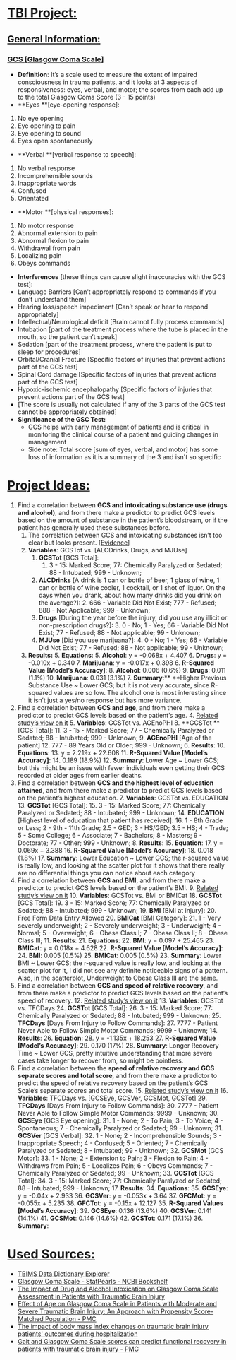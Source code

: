 # **<span style="text-decoration:underline;">TBI Project:</span>**

## **<span style="text-decoration:underline;">General Information:</span>**


### **<span style="text-decoration:underline;">GCS [Glasgow Coma Scale]</span>**



* **Definition**: It’s a scale used to measure the extent of impaired consciousness in trauma patients, and it looks at 3 aspects of responsiveness: eyes, verbal, and motor; the scores from each add up to the total Glasgow Coma Score (3 - 15 points)
* **Eyes **[eye-opening response]:
1. No eye opening
2. Eye opening to pain
3. Eye opening to sound
4. Eyes open spontaneously
* **Verbal **[verbal response to speech]:
1. No verbal response
2. Incomprehensible sounds
3. Inappropriate words
4. Confused
5. Orientated
* **Motor **[physical responses]:
1. No motor response
2. Abnormal extension to pain
3. Abnormal flexion to pain
4. Withdrawal from pain
5. Localizing pain
6. Obeys commands
* **Interferences** [these things can cause slight inaccuracies with the GCS test]:
* Language Barriers [Can’t appropriately respond to commands if you don’t understand them]
* Hearing loss/speech impediment [Can’t speak or hear to respond appropriately]
* Intellectual/Neurological deficit [Brain cannot fully process commands]
* Intubation [part of the treatment process where the tube is placed in the mouth, so the patient can’t speak]
* Sedation [part of the treatment process, where the patient is put to sleep for procedures]
* Orbital/Cranial Fracture [Specific factors of injuries that prevent actions part of the GCS test]
* Spinal Cord damage [Specific factors of injuries that prevent actions part of the GCS test]
* Hypoxic-ischemic encephalopathy [Specific factors of injuries that prevent actions part of the GCS test]
* [The score is usually not calculated if any of the 3 parts of the GCS test cannot be appropriately obtained]
* **Significance of the GSC Test:**
    * GCS helps with early management of patients and is critical in monitoring the clinical course of a patient and guiding changes in management
    * Side note: Total score [sum of eyes, verbal, and motor] has some loss of information as it is a summary of the 3 and isn't so specific


# **<span style="text-decoration:underline;">Project Ideas:</span>**



1. Find a correlation between **GCS and intoxicating substance use (drugs and alcohol)**, and from there make a predictor to predict GCS levels based on the amount of substance in the patient’s bloodstream, or if the patient has generally used these substances before.
    1. The correlation between GCS and intoxicating substances isn’t too clear but looks present. [[Evidence](https://pubmed.ncbi.nlm.nih.gov/31881342/)]
    2. **Variables**: GCSTot vs. [ALCDrinks, Drugs, and MJUse]
        1. **GCSTot** [GCS Total]: 
            1. 3 - 15: Marked Score;  77: Chemically Paralyzed or Sedated; 88 - Intubated; 999 - Unknown;
        2. **ALCDrinks** [A drink is 1 can or bottle of beer, 1 glass of wine, 1 can or bottle of wine cooler, 1 cocktail, or 1 shot of liquor. On the days when you drank, about how many drinks did you drink on the average?]:
            2. 666 - Variable Did Not Exist; 777 - Refused; 888 - Not Applicable; 999 - Unknown;
        3. **Drugs** [During the year before the injury, did you use any illicit or non-prescription drugs?]:
            3. 0 - No; 1 - Yes; 66 - Variable Did Not Exist; 77 - Refused; 88 - Not applicable; 99 - Unknown;
        4. **MJUse** [Did you use marijuana?]:
            4. 0 - No; 1 - Yes; 66 - Variable Did Not Exist; 77 - Refused; 88 - Not applicable; 99 - Unknown; 
    3. **Results:**
        5. **Equations**: 
            5. **Alcohol**: y = -0.068x + 4.407
            6. **Drugs**: y = -0.010x + 0.340
            7. **Marijuana**: y = -0.017x + 0.398
        6. **R-Squared Value [Model’s Accuracy]**:
            8. **Alcohol**:  0.006 (0.6%)
            9. **Drugs**: 0.011 (1.1%)
            10. **Marijuana**: 0.031 (3.1%)
        7. **Summary**:** **Higher Previous Substance Use ~ Lower GCS; but it is not very accurate, since R-squared values are so low. The alcohol one is most interesting since it isn’t just a yes/no response but has more variance.
2. Find a correlation between **GCS and age**, and from there make a predictor to predict GCS levels based on the patient’s age.
    4. [Related study’s view on it](https://www.ncbi.nlm.nih.gov/pmc/articles/PMC5708017/)
    5. **Variables**: GCSTot vs. AGEnoPHI
        8. **GCSTot **[GCS Total]: 
            11. 3 - 15 - Marked Score;  77 - Chemically Paralyzed or Sedated; 88 - Intubated; 999 - Unknown;
        9. **AGEnoPHI** [Age of the patient]
            12. 777 - 89 Years Old or Older; 999 - Unknown;
    6. **Results**:
        10. **Equations**:
            13. y = 2.219x + 22.608
        11. **R-Squared Value [Model’s Accuracy]**:
            14. 0.189 (18.9%)
        12. **Summary**: Lower Age ~ Lower GCS; but this might be an issue with fewer individuals even getting their GCS recorded at older ages from earlier deaths.
3. Find a correlation between **GCS and the highest level of education attained**, and from there make a predictor to predict GCS levels based on the patient’s highest education.
    7. **Variables**: GCSTot vs. EDUCATION
        13. **GCSTot** [GCS Total]: 
            15. 3 - 15: Marked Score;  77: Chemically Paralyzed or Sedated; 88 - Intubated; 999 - Unknown;
        14. **EDUCATION** [Highest level of education that patient has received]:
            16. 1 - 8th Grade or Less; 2 - 9th - 11th Grade; 2.5 - GED; 3 - HS/GED; 3.5 - HS; 4 - Trade; 5 - Some College; 6 - Associate; 7 - Bachelors; 8 - Masters; 9 - Doctorate; 77 - Other; 999 - Unknown;
    8. **Results**:
        15. **Equation**:
            17. y = 0.069x + 3.388
        16. **R-Squared Value [Model’s Accuracy]**:
            18. 0.018 (1.8%)
        17. **Summary**: Lower Education ~ Lower GCS; the r-squared value is really low, and looking at the scatter plot for it shows that there really are no differential things you can notice about each category
4. Find a correlation between **GCS and BMI**, and from there make a predictor to predict GCS levels based on the patient’s BMI.
    9. [Related study’s view on it](https://pubmed.ncbi.nlm.nih.gov/37704513/)
    10. **Variables**: GCSTot vs. BMI or BMICat
        18. **GCSTot** [GCS Total]: 
            19. 3 - 15: Marked Score;  77: Chemically Paralyzed or Sedated; 88 - Intubated; 999 - Unknown;
        19. **BMI** [BMI at injury]:
            20. Free Form Data Entry Allowed
        20. **BMICat** [BMI Category]:
            21. 1 - Very severely underweight; 2 - Severely underweight; 3 - Underweight; 4 - Normal; 5 - Overweight; 6 - Obese Class I; 7 - Obese Class II; 8 - Obese Class III;
    11. **Results**:
        21. **Equations**:
            22. **BMI**: y = 0.097 + 25.465
            23. **BMICat**: y = 0.018x + 4.628
        22. **R-Squared Value [Model’s Accuracy]**:
            24. **BMI**: 0.005 (0.5%)
            25. **BMICat**: 0.005 (0.5%)
        23. **Summary**: Lower BMI ~ Lower GCS; the r-squared value is really low, and looking at the scatter plot for it, I did not see any definite noticeable signs of a pattern. Also, in the scatterplot, Underweight to Obese Class III are the same.
5. Find a correlation between **GCS and speed of relative recovery**, and from there make a predictor to predict GCS levels based on the patient’s speed of recovery.
    12. [Related study’s view on it](https://www.ncbi.nlm.nih.gov/pmc/articles/PMC4298893/)
    13. **Variables**: GCSTot vs. TFCDays
        24. **GCSTot** [GCS Total]: 
            26. 3 - 15: Marked Score;  77: Chemically Paralyzed or Sedated; 88 - Intubated; 999 - Unknown;
        25. **TFCDays** [Days From Injury to Follow Commands]:
            27. 7777 - Patient Never Able to Follow Simple Motor Commands; 9999 - Unknown;
    14. **Results**:
        26. **Equation**: 
            28. y = -1.135x + 18.253
        27. **R-Squared Value [Model’s Accuracy]**: 
            29. 0.170 (17%)
        28. **Summary**: Longer Recovery Time ~ Lower GCS, pretty intuitive understanding that more severe cases take longer to recover from, so might be pointless.
6. Find a correlation between the **speed of relative recovery and GCS separate scores and total score**, and from there make a predictor to predict the speed of relative recovery based on the patient’s GCS Scale’s separate scores and total score.
    15. [Related study’s view on it](https://www.ncbi.nlm.nih.gov/pmc/articles/PMC4298893/)
    16. **Variables**: TFCDays vs. [GCSEye, GCSVer, GCSMot, GCSTot]
        29. **TFCDays** [Days From Injury to Follow Commands]:
            30. 7777 - Patient Never Able to Follow Simple Motor Commands; 9999 - Unknown;
        30. **GCSEye** [GCS Eye opening]:
            31. 1 - None; 2 - To Pain; 3 - To Voice; 4 - Spontaneous; 7 - Chemically Paralyzed or Sedated; 99 - Unknown;
        31. **GCSVer** [GCS Verbal]:
            32. 1 - None; 2 - Incomprehensible Sounds; 3 - Inappropriate Speech; 4 - Confused; 5 - Oriented; 7 - Chemically Paralyzed or Sedated; 8 - Intubated; 99 - Unknown;
        32. **GCSMot** [GCS Motor]:
            33. 1 - None; 2 - Extension to Pain; 3 - Flexion to Pain; 4 - Withdraws from Pain; 5 - Localizes Pain; 6 - Obeys Commands; 7 - Chemically Paralyzed or Sedated; 99 - Unknown;
        33. **GCSTot** [GCS Total]: 
            34. 3 - 15: Marked Score;  77: Chemically Paralyzed or Sedated; 88 - Intubated; 999 - Unknown;
    17. **Results**:
        34. **Equations**:
            35. **GCSEye**: y = -0.04x + 2.933
            36. **GCSVer**: y = -0.053x + 3.64
            37. **GFCMot**: y = -0.055x + 5.235
            38. **GFCTot**: y = -0.15x + 12.127
        35. **R-Squared Values [Model’s Accuracy]**:
            39. **GCSEye**: 0.136 (13.6%)
            40. **GCSVer**: 0.141 (14.1%)
            41. **GCSMot**: 0.146 (14.6%)
            42. **GCSTot**: 0.171 (17.1%)
        36. **Summary**:


# **<span style="text-decoration:underline;">Used Sources:</span>**


* [TBIMS Data Dictionary Explorer](https://hub.tbindsc.org/tbimsdatadictionary/Home) 
* [Glasgow Coma Scale - StatPearls - NCBI Bookshelf](https://www.ncbi.nlm.nih.gov/books/NBK513298/)
* [The Impact of Drug and Alcohol Intoxication on Glasgow Coma Scale Assessment in Patients with Traumatic Brain Injury](https://pubmed.ncbi.nlm.nih.gov/31881342/) 
* [Effect of Age on Glasgow Coma Scale in Patients with Moderate and Severe Traumatic Brain Injury: An Approach with Propensity Score-Matched Population - PMC](https://www.ncbi.nlm.nih.gov/pmc/articles/PMC5708017/) 
* [The impact of body mass index changes on traumatic brain injury patients' outcomes during hospitalization](https://pubmed.ncbi.nlm.nih.gov/37704513/) 
* [Gait and Glasgow Coma Scale scores can predict functional recovery in patients with traumatic brain injury - PMC](https://www.ncbi.nlm.nih.gov/pmc/articles/PMC4298893/) 